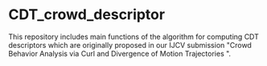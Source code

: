 # CDT_crowd_descriptor
This repository includes main functions of the algorithm for computing CDT descriptors which are originally proposed in our IJCV submission "Crowd Behavior Analysis via Curl and Divergence of Motion Trajectories ".
